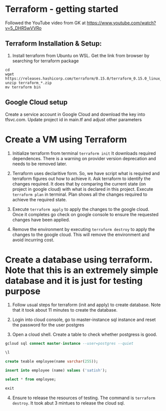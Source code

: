 # Terraform - getting started
Followed the YouTube video from GK at https://www.youtube.com/watch?v=5_DHR5wVVRo

## Terraform Installation & Setup:
1. Install terraform from Ubuntu on WSL. Get the link from browser by searching for terraform package

```linux
cd
wget https://releases.hashicorp.com/terraform/0.15.0/terraform_0.15.0_linux_amd64.zip
unzip terraform_*.zip
mv terraform bin
```


## Google Cloud setup
Create a service account in Google Cloud and download the key into tfsvc.com. 
Update project id in main.tf and adjust other parameters

# Create a VM using Terraform

1. Initialize terraform from terminal `terraform init`  It downloads required dependences.  There is a warning on provider version deprecation and needs to be removed later.
    

2. Terraform uses declaritive form.  So, we have script what is required and terraform figures out how to achieve it.  Ask terraform to identify the changes required.  It does that by comparing the current state (on project in google cloud) with what is declared in this project.  Execute `terraform plan` in terminal.  Plan shows all the changes required to achieve the required state. 

3. Execute `terraform apply` to apply the changes to the google cloud.  Once it completes go check on google console to ensure the requested changes have been applied.

4. Remove the environment by executing `terraform destroy` to apply the changes to the google cloud.  This will remove the environment and avoid incurring cost.

# Create a database using terraform.  Note that this is an extremely simple database and it is just for testing purpose

1. Follow usual steps for terraform (init and apply) to create database.  Note that it took about 11 minutes to create the database.

2. Login into cloud console, go to master-instance sql instance and reset the password for the user postgres

3. Open a cloud shell.  Create a table to check whether postgress is good.

``` sql
gcloud sql connect master-instance --user=postgres --quiet

\l

create teable employee(name varchar(255));

insert into employee (name) values ('satish');

select * from employee;

exit

```

4. Ensure to release the resources of testing.  The command is `terraform destroy`.  It took abut 3 mintues to release the cloud sql.
